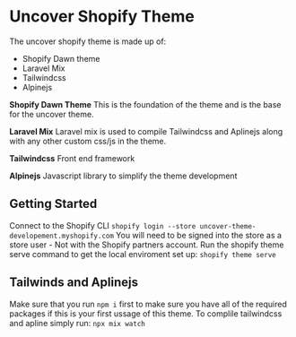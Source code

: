 # Uncover Shopify Theme

The uncover shopify theme is made up of:

- Shopify Dawn theme
- Laravel Mix
- Tailwindcss
- Alpinejs

**Shopify Dawn Theme**
This is the foundation of the theme and is the base for the uncover theme.

**Laravel Mix**
Laravel mix is used to compile Tailwindcss and Aplinejs along with any other custom css/js in the theme.

**Tailwindcss**
Front end framework

**Alpinejs**
Javascript library to simplify the theme development

## Getting Started
Connect to the Shopify CLI
`shopify login --store uncover-theme-developement.myshopify.com`
You will need to be signed into the store as a store user - Not with the Shopify partners account.
Run the shopify theme serve command to get the local enviroment set up:
`shopify theme serve`

## Tailwinds and Aplinejs
Make sure that you run `npm i` first to make sure you have all of the required packages if this is your first ussage of this theme.
To complile tailwindcss and apline simply run:
`npx mix watch`

